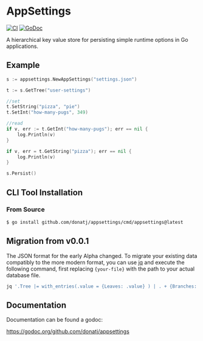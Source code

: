 # AppSettings

[![CI](https://github.com/donatj/appsettings/actions/workflows/ci.yml/badge.svg)](https://github.com/donatj/appsettings/actions/workflows/ci.yml)
[![GoDoc](https://godoc.org/github.com/donatj/appsettings?status.svg)](https://godoc.org/github.com/donatj/appsettings)

A hierarchical key value store for persisting simple runtime options in Go applications.

## Example

```go
s := appsettings.NewAppSettings("settings.json")

t := s.GetTree("user-settings")

//set
t.SetString("pizza", "pie")
t.SetInt("how-many-pugs", 349)

//read
if v, err := t.GetInt("how-many-pugs"); err == nil {
	log.Println(v)
}

if v, err = t.GetString("pizza"); err == nil {
	log.Println(v)
}

s.Persist()
```

## CLI Tool Installation

### From Source

```bash
$ go install github.com/donatj/appsettings/cmd/appsettings@latest
```

## Migration from v0.0.1

The JSON format for the early Alpha changed. To migrate your existing data compatibly to the more modern format, you can use [jq](https://stedolan.github.io/jq/) and execute the following command, first replacing `{your-file}` with the path to your actual database file.

```bash
jq '.Tree |= with_entries(.value = {Leaves: .value} ) | . + {Branches: .Tree} | del(.Tree)' < {your-file} > tmp && mv tmp {your-fie}
```

## Documentation

Documentation can be found a godoc:

https://godoc.org/github.com/donatj/appsettings
